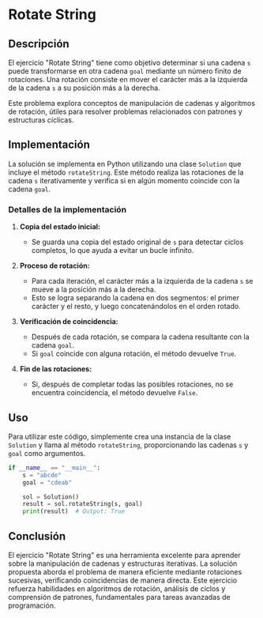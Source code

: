 # Rotate String

## Descripción

El ejercicio "Rotate String" tiene como objetivo determinar si una cadena `s` puede transformarse en otra cadena `goal` mediante un número finito de rotaciones. Una rotación consiste en mover el carácter más a la izquierda de la cadena `s` a su posición más a la derecha.

Este problema explora conceptos de manipulación de cadenas y algoritmos de rotación, útiles para resolver problemas relacionados con patrones y estructuras cíclicas.

## Implementación

La solución se implementa en Python utilizando una clase `Solution` que incluye el método `rotateString`. Este método realiza las rotaciones de la cadena `s` iterativamente y verifica si en algún momento coincide con la cadena `goal`.

### Detalles de la implementación

1. **Copia del estado inicial:**  
   - Se guarda una copia del estado original de `s` para detectar ciclos completos, lo que ayuda a evitar un bucle infinito.

2. **Proceso de rotación:**
   - Para cada iteración, el carácter más a la izquierda de la cadena `s` se mueve a la posición más a la derecha.
   - Esto se logra separando la cadena en dos segmentos: el primer carácter y el resto, y luego concatenándolos en el orden rotado.

3. **Verificación de coincidencia:**
   - Después de cada rotación, se compara la cadena resultante con la cadena `goal`.
   - Si `goal` coincide con alguna rotación, el método devuelve `True`.

4. **Fin de las rotaciones:**
   - Si, después de completar todas las posibles rotaciones, no se encuentra coincidencia, el método devuelve `False`.

## Uso

Para utilizar este código, simplemente crea una instancia de la clase `Solution` y llama al método `rotateString`, proporcionando las cadenas `s` y `goal` como argumentos.

```python
if __name__ == "__main__":
    s = "abcde"
    goal = "cdeab"

    sol = Solution()
    result = sol.rotateString(s, goal)
    print(result)  # Output: True
```

## Conclusión

El ejercicio "Rotate String" es una herramienta excelente para aprender sobre la manipulación de cadenas y estructuras iterativas. La solución propuesta aborda el problema de manera eficiente mediante rotaciones sucesivas, verificando coincidencias de manera directa. Este ejercicio refuerza habilidades en algoritmos de rotación, análisis de ciclos y comprensión de patrones, fundamentales para tareas avanzadas de programación.
